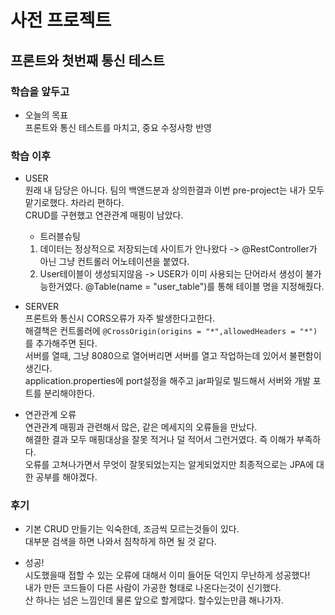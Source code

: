 # 사전 프로젝트
## 프론트와 첫번째 통신 테스트

### 학습을 앞두고
- 오늘의 목표   
프론트와 통신 테스트를 마치고, 중요 수정사항 반영

### 학습 이후
- USER  
원래 내 담당은 아니다. 팀의 백앤드분과 상의한결과 이번 pre-project는 내가 모두 맡기로했다. 차라리 편하다.  
CRUD를 구현했고 연관관계 매핑이 남았다.  
    - 트러블슈팅  
    1. 데이터는 정상적으로 저장되는데 사이트가 안나왔다 -> @RestController가 아닌 그냥 컨트롤러 어노테이션을 붙였다.  
    2. User테이블이 생성되지않음 -> USER가 이미 사용되는 단어라서 생성이 불가능한거였다. @Table(name = "user_table")를 통해 테이블 명을 지정해줬다.  

- SERVER  
프론트와 통신시 CORS오류가 자주 발생한다고한다.  
해결책은 컨트롤러에 ```@CrossOrigin(origins = "*",allowedHeaders = "*")```를 추가해주면 된다.  
서버를 열때, 그냥 8080으로 열어버리면 서버를 열고 작업하는데 있어서 불편함이 생긴다.  
application.properties에 port설정을 해주고 jar파일로 빌드해서 서버와 개발 포트를 분리해야한다.

- 연관관계 오류  
연관관계 매핑과 관련해서 많은, 같은 메세지의 오류들을 만났다.  
해결한 결과 모두 매핑대상을 잘못 적거나 덜 적어서 그런거였다. 즉 이해가 부족하다.  
오류를 고쳐나가면서 무엇이 잘못되었는지는 알게되었지만 최종적으로는 JPA에 대한 공부를 해야겠다.  


### 후기
- 기본 CRUD 만들기는 익숙한데, 조금씩 모르는것들이 있다.  
대부분 검색을 하면 나와서 침착하게 하면 될 것 같다.  

- 성공!  
시도했을때 접할 수 있는 오류에 대해서 이미 들어둔 덕인지 무난하게 성공했다!  
내가 만든 코드들이 다른 사람이 가공한 형태로 나온다는것이 신기했다.  
산 하나는 넘은 느낌인데 물론 앞으로 할게많다. 할수있는만큼 해나가자.
